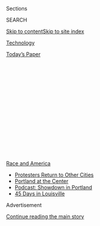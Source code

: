 <div id="app">

<div>

<div>

<div>

<div class="NYTAppHideMasthead css-1q2w90k e1suatyy0">

<div class="section css-ui9rw0 e1suatyy2">

<div class="css-eph4ug er09x8g0">

<div class="css-6n7j50">

</div>

<span class="css-1dv1kvn">Sections</span>

<div class="css-10488qs">

<span class="css-1dv1kvn">SEARCH</span>

</div>

[Skip to content](#site-content)[Skip to site
index](#site-index)

</div>

<div id="masthead-section-label" class="css-1wr3we4 eaxe0e00">

[Technology](https://www.nytimes3xbfgragh.onion/section/technology)

</div>

<div class="css-10698na e1huz5gh0">

</div>

</div>

<div id="masthead-bar-one" class="section hasLinks css-15hmgas e1csuq9d3">

<div class="css-uqyvli e1csuq9d0">

</div>

<div class="css-1uqjmks e1csuq9d1">

</div>

<div class="css-9e9ivx">

[](https://myaccount.nytimes3xbfgragh.onion/auth/login?response_type=cookie&client_id=vi)

</div>

<div class="css-1bvtpon e1csuq9d2">

[Today’s
Paper](https://www.nytimes3xbfgragh.onion/section/todayspaper)

</div>

</div>

</div>

</div>

<div data-aria-hidden="false">

<div id="site-content" data-role="main">

<div>

<div class="css-1aor85t" style="opacity:0.000000001;z-index:-1;visibility:hidden">

<div class="css-1hqnpie">

<div class="css-epjblv">

<span class="css-17xtcya">[Technology](/section/technology)</span><span class="css-x15j1o">|</span><span class="css-fwqvlz">41
Cities, Many Sources: How False Antifa Rumors Spread
Locally</span>

</div>

<div class="css-k008qs">

<div class="css-1iwv8en">

<span class="css-18z7m18"></span>

<div>

</div>

</div>

<span class="css-1n6z4y">https://nyti.ms/3eqEX4y</span>

<div class="css-1705lsu">

<div class="css-4xjgmj">

<div class="css-4skfbu" data-role="toolbar" data-aria-label="Social Media Share buttons, Save button, and Comments Panel with current comment count" data-testid="share-tools">

  - 
  - 
  - 
  - 
    
    <div class="css-6n7j50">
    
    </div>

  - 
  - 

</div>

</div>

</div>

</div>

</div>

</div>

<div id="NYT_TOP_BANNER_REGION" class="css-13pd83m">

<div>

<div id="styln-prism-menu-1590763508878" class="section interactive-content interactive-size-medium css-1edisqu">

<div class="css-17ih8de interactive-body">

<div id="scroll-container" class="css-1gj85ro">

[<span class="styln-title-wrap"><span class="css-1pje3qr">Race
and</span><span class="css-1pje3qr">
America</span></span>](https://www.nytimes3xbfgragh.onion/news-event/george-floyd-protests-minneapolis-new-york-los-angeles?action=click&pgtype=Article&state=default&region=TOP_BANNER&context=storylines_menu)

  - [Protesters Return to Other
    Cities](https://www.nytimes3xbfgragh.onion/2020/07/26/us/protests-portland-seattle-trump.html?action=click&pgtype=Article&state=default&region=TOP_BANNER&context=storylines_menu)
  - [Portland at the
    Center](https://www.nytimes3xbfgragh.onion/2020/07/24/us/portland-oregon-protests-white-race.html?action=click&pgtype=Article&state=default&region=TOP_BANNER&context=storylines_menu)
  - [Podcast: Showdown in
    Portland](https://www.nytimes3xbfgragh.onion/2020/07/23/podcasts/the-daily/portland-protests.html?action=click&pgtype=Article&state=default&region=TOP_BANNER&context=storylines_menu)
  - [45 Days in
    Louisville](https://www.nytimes3xbfgragh.onion/interactive/2020/07/16/us/black-lives-matter-protests-louisville-breonna-taylor.html?action=click&pgtype=Article&state=default&region=TOP_BANNER&context=storylines_menu)

</div>

</div>

</div>

</div>

</div>

<div id="top-wrapper" class="css-1sy8kpn">

<div id="top-slug" class="css-l9onyx">

Advertisement

</div>

[Continue reading the main
story](#after-top)

<div class="ad top-wrapper" style="text-align:center;height:100%;display:block;min-height:250px">

<div id="top" class="place-ad" data-position="top" data-size-key="top">

</div>

</div>

<div id="after-top">

</div>

</div>

<div>

<div id="sponsor-wrapper" class="css-1hyfx7x">

<div id="sponsor-slug" class="css-19vbshk">

Supported by

</div>

[Continue reading the main
story](#after-sponsor)

<div id="sponsor" class="ad sponsor-wrapper" style="text-align:center;height:100%;display:block">

</div>

<div id="after-sponsor">

</div>

</div>

<div class="css-186x18t">

</div>

<div class="css-1vkm6nb ehdk2mb0">

# 41 Cities, Many Sources: How False Antifa Rumors Spread Locally

</div>

Claims about the involvement of anti-fascist activists in protests of
racism show the many ways false information spreads inside communities
online.

<div class="css-79elbk" data-testid="photoviewer-wrapper">

<div class="css-z3e15g" data-testid="photoviewer-wrapper-hidden">

</div>

<div class="css-1a48zt4 ehw59r15" data-testid="photoviewer-children">

![<span class="css-16f3y1r e13ogyst0" data-aria-hidden="true">The vast
majority of demonstrators in Sioux Falls, S.D., on May 31 were local
residents, the police there said — not antifa members who, rumors held,
were arriving by the
busload.</span><span class="css-cnj6d5 e1z0qqy90" itemprop="copyrightHolder"><span class="css-1ly73wi e1tej78p0">Credit...</span><span><span>Erin
Bormett/The Argus Leader, via Associated
Press</span></span></span>](https://static01.graylady3jvrrxbe.onion/images/2020/06/18/business/00antifa-misinfo/merlin_173055924_e85d731a-1438-4cc3-8ae2-b8b68f63614d-articleLarge.jpg?quality=75&auto=webp&disable=upscale)

</div>

</div>

<div class="css-18e8msd">

<div class="css-vp77d3 epjyd6m0">

<div class="css-1baulvz">

By [<span class="css-1baulvz" itemprop="name">Davey
Alba</span>](https://www.nytimes3xbfgragh.onion/by/davey-alba) and
<span class="css-1baulvz last-byline" itemprop="name">Ben Decker</span>

</div>

</div>

  - 
    
    <div class="css-ld3wwf e16638kd2">
    
    June 22,
    2020
    
    </div>

  - 
    
    <div class="css-4xjgmj">
    
    <div class="css-d8bdto" data-role="toolbar" data-aria-label="Social Media Share buttons, Save button, and Comments Panel with current comment count" data-testid="share-tools">
    
      - 
      - 
      - 
      - 
        
        <div class="css-6n7j50">
        
        </div>
    
      - 
      - 
    
    </div>
    
    </div>

</div>

</div>

<div class="section meteredContent css-1r7ky0e" name="articleBody" itemprop="articleBody">

<div class="css-1fanzo5 StoryBodyCompanionColumn">

<div class="css-53u6y8">

In recent weeks, as demonstrations against racism spread across the
country, residents in at least 41 U.S. cities and towns became alarmed
by rumors that the loose collective of anti-fascist activists known as
antifa was headed to their area, according to an analysis by The New
York Times. In many cases, they contacted their local law enforcement
for help.

In each case, it was for [a threat that never
appeared](https://www.nytimes3xbfgragh.onion/2020/06/11/us/antifa-protests-george-floyd.html).

President Trump has spread some unfounded rumors about antifa to a
national audience — including his accusation, without evidence, that a
75-year-old Buffalo protester who was hospitalized after being knocked
down by a police officer could be “[an antifa
provocateur.](https://www.nytimes3xbfgragh.onion/2020/06/09/nyregion/who-is-martin-gugino-buffalo-police.html)”

But on the local level, the source of the false information has usually
been more subtle, and shows the complexity of stunting misinformation
online. The bad information often first appears in a Twitter or Facebook
post, or a YouTube video there. It is then shared on online spaces like
local Facebook groups, the neighborhood social networking app Nextdoor
and community texting networks. These posts can fall under the radar of
the tech companies and online fact checkers.

“The dynamic is tricky because many times these local groups don’t have
much prior awareness of the body of conspiratorial content surrounding
some of these topics,” said Renée DiResta, a disinformation researcher
at the Stanford Internet Observatory. “The first thing they see is a
trusted fellow community member giving them a warning.”

</div>

</div>

<div class="css-1fanzo5 StoryBodyCompanionColumn">

<div class="css-53u6y8">

Here are four ways that antifa falsehoods spread in local
communities.

## After One Tweet, Dozens of Calls to the Police

</div>

</div>

<div class="css-79elbk" data-testid="photoviewer-wrapper">

<div class="css-z3e15g" data-testid="photoviewer-wrapper-hidden">

</div>

<div class="css-1a48zt4 ehw59r15" data-testid="photoviewer-children">

![](https://static01.graylady3jvrrxbe.onion/images/2020/06/18/business/00antifa-misinfo-siouxfalls/merlin_173672286_90c2f87a-e961-46f5-a89c-faf76a3d993f-articleLarge.jpg?quality=75&auto=webp&disable=upscale)

</div>

</div>

<div class="css-1fanzo5 StoryBodyCompanionColumn">

<div class="css-53u6y8">

On the last weekend in May, the police in Sioux Falls, S.D., decided to
investigate whether busloads of antifa protesters were headed to town.
It shows what can happen from a single tweet.

They were responding to a rumor spreading quickly among residents
online, and first posted to Twitter by the local Chamber of Commerce.

“We’re being told that buses are en route from Fargo for today’s march
downtown…,” the group posted on Twitter. “Please bring in any furniture,
signs, etc. that could be possibly thrown through windows.”

The tweet was later deleted, but not before the rumor spread verbatim on
Facebook, where it was even translated into Spanish. On Facebook,
screenshots of the tweet and other posts about the group’s message
collected more than 4,600 likes and shares according to CrowdTangle, a
Facebook-owned tool that analyzes interactions across social media.

</div>

</div>

<div class="css-1fanzo5 StoryBodyCompanionColumn">

<div class="css-53u6y8">

These included shares by the Facebook pages of three local news outlets
with a combined reach of 36,238 followers, and two posts in
Spanish-speaking local Facebook groups, which reached 2,611 followers.

Twitter said it had taken down “hundreds of groups” under its violent
extremist group policy and “continues to enforce our policies against
hateful conduct every day across the world.” Facebook said its
fact-checking partners rate many false claims about the protests,
including about antifa.

The rumor led dozens of people to reach out to the local police that
Sunday, according to Sam Clemens, the public information officer at the
Sioux Falls Police Department.

“But on the day of the protests, we didn’t have any evidence of any
buses coming from out of town carrying people,” Mr. Clemens said. The
vast majority of protesters were local residents, he said.

The Greater Sioux Falls Chamber of Commerce said it had gotten the
information from sources it knew and believed to be credible.

“We received information that led us to believe there was a cause for
concern. As such, we wanted to encourage local business owners to take
responsible, precautionary steps for their businesses,” said Jeff
Griffin, the group’s president. “We removed the post when we realized it
was contributing to a different message that we did not
intend.”

</div>

</div>

<div class="css-1fanzo5 StoryBodyCompanionColumn">

<div class="css-53u6y8">

## From YouTube to Infowars

</div>

</div>

<div class="css-79elbk" data-testid="photoviewer-wrapper">

<div class="css-z3e15g" data-testid="photoviewer-wrapper-hidden">

</div>

<div class="css-1a48zt4 ehw59r15" data-testid="photoviewer-children">

<div class="css-1xdhyk6 erfvjey0">

<span class="css-1ly73wi e1tej78p0">Image</span>

<div class="css-zjzyr8">

<div data-testid="lazyimage-container" style="height:299.02222222222224px">

</div>

</div>

</div>

<span class="css-16f3y1r e13ogyst0" data-aria-hidden="true">A screenshot
from a YouTube video purporting to show Yucaipa, Calif., residents
preparing for “potential antifia looting ahead of a planned BLM
protest.”</span>

</div>

</div>

<div class="css-1fanzo5 StoryBodyCompanionColumn">

<div class="css-53u6y8">

A false rumor about antifa protesters in Yucaipa, Calif., a city about
70 miles from Los Angeles, started with one viral YouTube video about
the city. Before long, it had even reached a national audience.

A YouTube video posted on June 2, featuring scenes of men in masks and
holding guns, purportedly residents of the city preparing for “potential
antifa looting ahead of a planned BLM protest,” **** has **** collected
17,200 views in the days since. Facebook posts of photos claiming to
show the Yucaipa residents defending their town were posted at least 587
times in Facebook groups, and amassed over 24,000 likes and shares,
according to the Times analysis. They were shared in pro-Trump and
far-right Facebook groups, as well as other local community groups.

Farshad Shadloo, a YouTube spokesman, said that, like Facebook, the
video service uses fact-checking panels to flag false information, and
that the company aims to promote videos from authoritative sources about
the protests.

On the same day, the conservative commentator and former Fox News host
Todd Starnes published a blog post titled, “TOWN FIGHTS antifa: ‘They
Just Beat the Ever-Loving Snot Out of Them.’” It collected over 48,000
likes and shares, and reached three million followers on Facebook.

A day later, the conspiracy website Infowars posted an article about the
false narrative, which spread it further among followers of conspiracy
groups and several Facebook groups dedicated to praising Mr. Trump.

A representative for Mr. Starnes said he was unavailable to respond.

The Yucaipa Police Department
[confirmed](https://twitter.com/YucaipaPD/status/1267979797059133440) on
Twitter that it had responded to reports of fights in public on June 1,
but did not mention the involvement of antifa. A public information
officer for the department pointed to a [YouTube
video](https://www.youtube.com/watch?v=KeSiWIbNXEY&feature=youtu.be)
posted last week, in which a Yucaipa police lieutenant, Julie
Brumm-Landen, said the city had not experienced looting or destruction
from protests of racism.

“The information about antifa or planned criminal activity in Yucaipa is
nothing more than internet speculation and false rumors,” Lt.
Brumm-Landen added. “Any peaceful protests that takes place will have
the full support and protection of the Yucaipa Police Department.” That
video was viewed just 100
times.

</div>

</div>

<div class="css-1fanzo5 StoryBodyCompanionColumn">

<div class="css-53u6y8">

## Warnings From a Congressional Candidate

</div>

</div>

<div class="css-79elbk" data-testid="photoviewer-wrapper">

<div class="css-z3e15g" data-testid="photoviewer-wrapper-hidden">

</div>

<div class="css-1a48zt4 ehw59r15" data-testid="photoviewer-children">

<div class="css-1xdhyk6 erfvjey0">

<span class="css-1ly73wi e1tej78p0">Image</span>

<div class="css-zjzyr8">

<div data-testid="lazyimage-container" style="height:534.2444444444444px">

</div>

</div>

</div>

</div>

</div>

<div class="css-1fanzo5 StoryBodyCompanionColumn">

<div class="css-53u6y8">

A congressional candidate over 2,000 miles away from Yucaipa started to
spread a similar message. The episode highlights how even when a tech
company removes bad local information, it can happen too late.

Marjorie Taylor Greene, a Republican in northwest Georgia and a
professed member of the fringe conspiracy theory group QAnon, tweeted an
ad for her House campaign showing her holding an AR-15-style rifle and
threatening antifa
[activists](https://www.nytimes3xbfgragh.onion/2020/06/11/us/antifa-protests-george-floyd.html).
“You won’t burn our churches, loot our businesses or destroy our homes,”
she said in the ad. It was retweeted 20,000 times.

That same campaign ad was removed from Facebook two days later — but not
before it racked up over 1.2 million views. According to the social
network, the video violated the company’s policies against promoting the
use of firearms.

“We removed it because it advocates the use of deadly weapons against a
clearly defined group of people, which violates our policies against
inciting violence,” said Andrea Vallone, a Facebook spokeswoman.

No group of antifa activists arrived in Georgia. But that didn’t seem to
hurt Ms. Greene’s political campaign. One week after her ad posted, she
finished first in her primary, winning 41 percent of the vote in the
strongly Republican 14th Congressional District, and has a strong chance
of winning a runoff vote in August.

Ms. Greene, who has a history of [making offensive
remarks](https://www.nytimes3xbfgragh.onion/2020/06/17/us/marjorie-taylor-greene-georgia.html)
about blacks, Jews and Muslims, appears to have no remorse about
spreading unfounded rumors of antifa coming to town.

</div>

</div>

<div class="css-1fanzo5 StoryBodyCompanionColumn">

<div class="css-53u6y8">

“I’m sick and tired of watching establishment Republicans play defense
while the Fake News Media cheers on antifa terrorists, B.L.M. rioters
and the woke cancel culture as they burn our cities, loot our
businesses, vandalize our memorials and divide our nation,” Ms. Greene
said in an emailed
statement.

## Facebook Group Posts, Then Text Messages

</div>

</div>

<div class="css-79elbk" data-testid="photoviewer-wrapper">

<div class="css-z3e15g" data-testid="photoviewer-wrapper-hidden">

</div>

<div class="css-1a48zt4 ehw59r15" data-testid="photoviewer-children">

<div class="css-1xdhyk6 erfvjey0">

<span class="css-1ly73wi e1tej78p0">Image</span>

<div class="css-zjzyr8">

<div data-testid="lazyimage-container" style="height:612.8666666666668px">

</div>

</div>

</div>

</div>

</div>

<div class="css-1fanzo5 StoryBodyCompanionColumn">

<div class="css-53u6y8">

In late May to early June, there was a rumor that “two bus loads of
antifa” were heading to Locust, N.C., about 25 miles east of Charlotte.
The rumor was shared in text messages among people in the area — far out
of sight of any fact-checking organization.

On June 1, the rumor surfaced in Facebook groups with names like
DeplorablePride.org and Albemarle News and Weather.

That same evening, the police in Locust [posted a
screenshot](https://www.facebookcorewwwi.onion/971105932951713/photos/a.1627165354012431/3050055735056712/?type=3&__xts__%5B0%5D=68.ARA_CCbgmvw1vn-Rpj-uzp23zApNlmhYrmV7kAtkCrWO5lfHA5skNnUYW2fj_5wf6r8kxnpw_dwH0ucrGRhE-2HEtaM9AyVNqOLSMcNBInwixXXKwUdH2idPkUXkBB1zLlC-XbjjgGtx0GcK98L5LviWf207V-RyJDtJoCrK_mr6p2b1n-xKWBX0d-3DeX4fw3mbnXtcq1l_EixqJKZ-fp0Ellypj2SkkfshKk53Qu6G81p6t1sn9WMXz9tYxCvp7RxCHyK9rt5gTs7UQVRw3SdA0ijGo-roueC8w7bWpwFYl88ZINOTTmfR0H5HrEWgqF5pUJZOtraFuQOlZPf0KK6tTw&__tn__=-R)
of a text that had been circulating in the community over the weekend.
The text falsely claimed that police officers had been knocking on doors
to warn that “a black organization is bringing 2 bus loads of people to
walmart in locust with intentions on looting and burning down the
suburbs.” The post, on Facebook, assured residents that the Police
Department had not been spreading the rumor.

Jeffrey Shew, the assistant chief of police, said all the residents who
reached out to the department to report the buses “had no direct
knowledge” of violent protesters coming to town. He said they were only
sharing what they had seen on social media. By midnight on June 1, Mr.
Shew said, it was clear that the rumors were untrue.

“No protests, groups looking to protest or groups looking to riot
occurred,” he said.

On June 2, the police posted another message on Facebook [emphasizing
that the rumors had no
substance](https://www.facebookcorewwwi.onion/permalink.php?story_fbid=3051048361624116&id=971105932951713&__xts__%5B0%5D=68.ARDOEJsYdf3LZ57Mi_zK-u33tmrlZaw_x9KMCh5_NzQXPBb1nuyBH6YVwtdTbLc8YVnQGAkpd25IIKuPhL2W93GP3WSmtImjE-1swyUdUauEgSINmBVt4xHFgS4JWicuyCMHHwGWzfbB46xQBUCDSjvs3vChZs9S6WW5U0zrf_BHsPe-X0MAcnm0mPxIoOMRB3Uw21GLz0B2PN-leSVawzpWWdAV11WD5kmnT5IMPIE-wbI0FDSmdEVilltF7ZwEcUSwuss1EryU3EwDjblvWXFrTxLYJP-6szS5Q431m1JNc8Cu7P0Pc8s_mu6ba17ruAe8dpWtD16Yejh9g9Bf_w&__tn__=-R).
It exemplified that often, community members themselves are the ones on
the front lines of debunking false rumors.

</div>

</div>

<div class="css-1fanzo5 StoryBodyCompanionColumn">

<div class="css-53u6y8">

“We had absolutely zero confirmed credible information related to these
activities however out of an abundance of caution we did arrange or
stage extra resources and officers in Locust in the event there was any
legitimacy to the posts,” the post by the Locust Police Department read.
“Now in the morning after, we can 100% confirm there was zero truth to
any of the posts that we observed.”

Posts containing the original rumor reached 27,855 followers on
Facebook, according to the Times analysis. The police’s posts reached
2,966 followers on Facebook.

</div>

</div>

</div>

<div>

</div>

<div>

</div>

<div>

</div>

<div>

<div id="bottom-wrapper" class="css-1ede5it">

<div id="bottom-slug" class="css-l9onyx">

Advertisement

</div>

[Continue reading the main
story](#after-bottom)

<div id="bottom" class="ad bottom-wrapper" style="text-align:center;height:100%;display:block;min-height:90px">

</div>

<div id="after-bottom">

</div>

</div>

</div>

</div>

</div>

## Site Index

<div>

</div>

## Site Information Navigation

  - [© <span>2020</span> <span>The New York Times
    Company</span>](https://help.nytimes3xbfgragh.onion/hc/en-us/articles/115014792127-Copyright-notice)

<!-- end list -->

  - [NYTCo](https://www.nytco.com/)
  - [Contact
    Us](https://help.nytimes3xbfgragh.onion/hc/en-us/articles/115015385887-Contact-Us)
  - [Work with us](https://www.nytco.com/careers/)
  - [Advertise](https://nytmediakit.com/)
  - [T Brand Studio](http://www.tbrandstudio.com/)
  - [Your Ad
    Choices](https://www.nytimes3xbfgragh.onion/privacy/cookie-policy#how-do-i-manage-trackers)
  - [Privacy](https://www.nytimes3xbfgragh.onion/privacy)
  - [Terms of
    Service](https://help.nytimes3xbfgragh.onion/hc/en-us/articles/115014893428-Terms-of-service)
  - [Terms of
    Sale](https://help.nytimes3xbfgragh.onion/hc/en-us/articles/115014893968-Terms-of-sale)
  - [Site
    Map](https://spiderbites.nytimes3xbfgragh.onion)
  - [Help](https://help.nytimes3xbfgragh.onion/hc/en-us)
  - [Subscriptions](https://www.nytimes3xbfgragh.onion/subscription?campaignId=37WXW)

</div>

</div>

</div>

</div>
